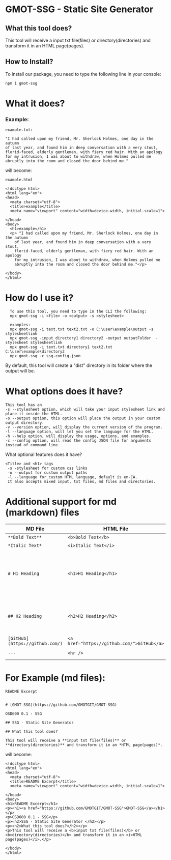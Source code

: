 # GMOT-SSG - Static Site Generator

## What this tool does?

This tool will receive a input txt file(files) or directory(directories) and transform it in an HTML page(pages).

## How to Install?

To install our package, you need to type the following line in your console:

```
npm i gmot-ssg
```

# What it does?
### Example: 


```
example.txt:

"I had called upon my friend, Mr. Sherlock Holmes, one day in the autumn
of last year, and found him in deep conversation with a very stout,
florid-faced, elderly gentleman, with fiery red hair. With an apology
for my intrusion, I was about to withdraw, when Holmes pulled me
abruptly into the room and closed the door behind me."
```

will become:

```
example.html

<!doctype html>
<html lang="en">
<head>
  <meta charset="utf-8">
  <title>example</title>
  <meta name="viewport" content="width=device-width, initial-scale=1">

</head>
<body>
  <h1>example</h1>
  <p> "I had called upon my friend, Mr. Sherlock Holmes, one day in the autumn
    of last year, and found him in deep conversation with a very stout,
    florid-faced, elderly gentleman, with fiery red hair. With an apology
    for my intrusion, I was about to withdraw, when Holmes pulled me
    abruptly into the room and closed the door behind me."</p>

</body>
</html>
```

# How do I use it?

```
  To use this tool, you need to type in the CLI the following:
  npx gmot-ssg -i <file> -o <output> -s <stylesheet>

  examples:
  npx gmot-ssg -i text.txt text2.txt -o C:\user\example\output -s stylesheetlink
  npx gmot-ssg -input directory1 directory2 -output outputFolder  -stylesheet stylesheetlink
  npx gmot-ssg -i text.txt directory1 text2.txt C:\user\example\directory2
  npx gmot-ssg -c ssg-config.json
```

By default, this tool will create a "dist" directory in its folder where the output will be.

# What options does it have?

```
This tool has an
-s --stylesheet option, which will take your input stylesheet link and place it inside the HTML.
-o --output option, this option will place the output in your custom output directory.
-v --version option, will display the current version of the program.
-l --language option, will let you set the language for the HTML.
-h --help option, will display the usage, options, and examples.
-c --config option, will read the config JSON file for arguments instead of command line.
```

What optional features does it have?

```
<Title> and <h1> tags
 -s -stylesheet for custom css links
 -o --output for custom output paths
 -l --language for custom HTML language, default is en-CA.
 It also accepts mixed input, txt files, md files and directories.
```

# Additional support for md (markdown) files

| MD File                         | HTML File                                  | Webpage                       |
| ------------------------------- | ------------------------------------------ | ----------------------------- |
| `**Bold Text**`                 | `<b>Bold Text</b>`                         | **Bold Text**                 |
| `*Italic Text*`                 | `<i>Italic Text</i>`                       | _Italic Text_                 |
| `# H1 Heading`                  | `<h1>H1 Heading</h1>`                      | <h1>H1 Heading</h1>           |
| `## H2 Heading`                 | `<h2>H2 Heading</h2>`                      | <h2>H2 Heading</h2>           |
| `[GitHub](https://github.com/)` | `<a href="https://github.com/">GitHub</a>` | [GitHub](https://github.com/) |
| `---`                           | `<hr />`                                   | <hr />                        |



# For Example (md files):

```
README Excerpt


# [GMOT-SSG](https://github.com/GMOTGIT/GMOT-SSG)

OSD600 0.1 - SSG

## SSG - Static Site Generator

## What this tool does?

This tool will receive a **input txt file(files)** or **directory(directories)** and transform it in an *HTML page(pages)*.
```

will become:

```
<!doctype html>
<html lang="en">
<head>
  <meta charset="utf-8">
  <title>README Excerpt</title>
  <meta name="viewport" content="width=device-width, initial-scale=1">

</head>
<body>
<h1>README Excerpt</h1>
<p><h1><a href="https://github.com/GMOTGIT/GMOT-SSG">GMOT-SSG</a></h1></p>
<p>OSD600 0.1 - SSG</p>
<p><h2>SSG - Static Site Generator </h2></p>
<p><h2>What this tool does?</h2></p>
<p>This tool will receive a <b>input txt file(files)</b> or <b>directory(directories)</b> and transform it in an <i>HTML page(pages)</i>.</p>

</body>
</html>
```
